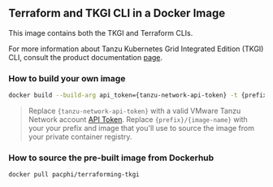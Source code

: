## Terraform and TKGI CLI in a Docker Image

This image contains both the TKGI and Terraform CLIs.

For more information about Tanzu Kubernetes Grid Integrated Edition (TKGI) CLI, consult the product documentation [page](https://docs.pivotal.io/tkgi/1-10/cli/index.html).

### How to build your own image

```bash
docker build --build-arg api_token={tanzu-network-api-token} -t {prefix}/{image-name} .
```
> Replace `{tanzu-network-api-token}` with a valid VMware Tanzu Network account [API Token](https://network.pivotal.io/users/dashboard/edit-profile). Replace `{prefix}/{image-name}` with your your prefix and image that you'll use to source the image from your private container registry.

### How to source the pre-built image from Dockerhub

```bash
docker pull pacphi/terraforming-tkgi
```